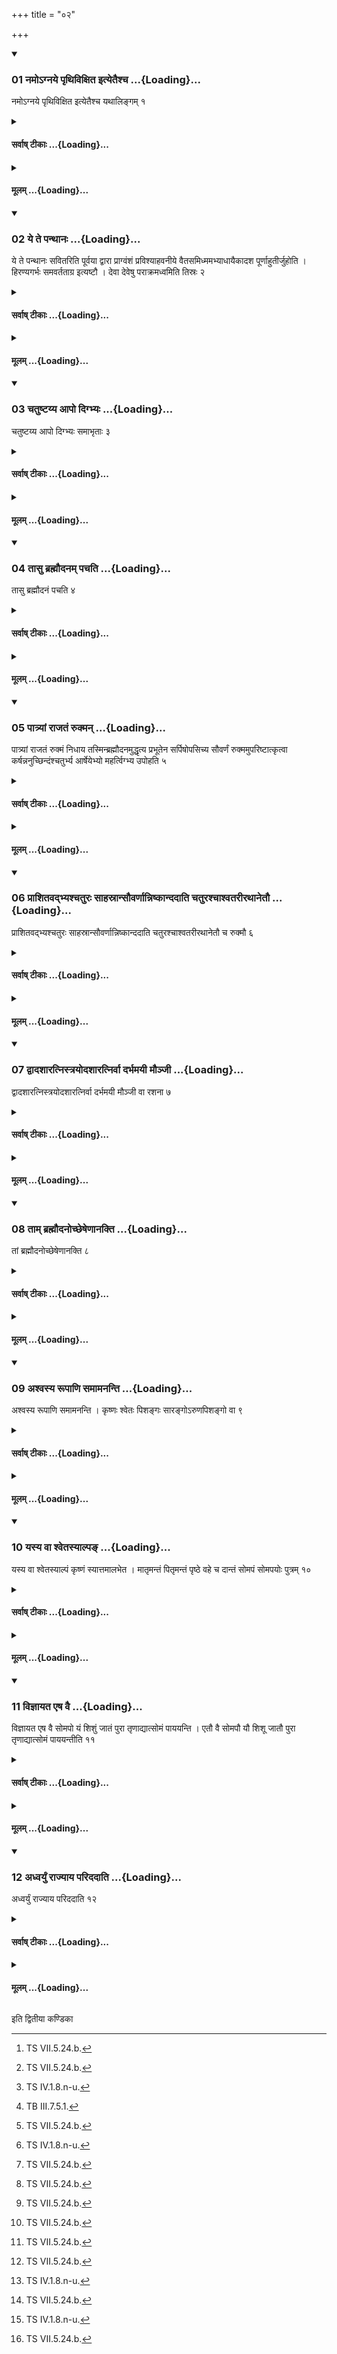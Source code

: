 +++
title = "०२"

+++

<div class="js_include" includetitle="true" newlevelforh1="3" unfilled url="/vedAH_yajuH/taittirIyam/sUtram/ApastambaH/shrautam/vishvAsa-prastutiH/20/02/01_namo-gnaye_pRthivixita_ityetaishcha.md">
<details open><summary><h3>01 नमोऽग्नये पृथिविक्षित इत्येतैश्च ...{Loading}...</h3></summary>

नमोऽग्नये पृथिविक्षित इत्येतैश्च यथालिङ्गम् १
</details>
</div>
<div class="js_include collapsed" newlevelforh1="4" title="सर्वाष् टीकाः" unfilled url="/vedAH_yajuH/taittirIyam/sUtram/ApastambaH/shrautam/sarvASh_TIkAH/20/02/01_namo-gnaye_pRthivixita_ityetaishcha.md">
<details><summary><h4>सर्वाष् टीकाः ...{Loading}...</h4></summary>
<details><summary>थिते</summary>

1. And (the sacrifiicer also stands near the Fire, Wind and Sun) with these formulae (begining with) namo'gnaye pr̥thivikṣite[^1] in accordance with the characteristic mark in the formula (indicating the deity)  

[^1]: TS VII.5.24.b. 
</details>
</details>
</div>
<div class="js_include collapsed" newlevelforh1="4" title="मूलम्" unfilled url="/vedAH_yajuH/taittirIyam/sUtram/ApastambaH/shrautam/mUlam/20/02/01_namo-gnaye_pRthivixita_ityetaishcha.md">
<details><summary><h4>मूलम् ...{Loading}...</h4></summary>

नमोऽग्नये पृथिविक्षित इत्येतैश्च यथालिङ्गम् १
</details>
</div>
<div class="js_include" includetitle="true" newlevelforh1="3" unfilled url="/vedAH_yajuH/taittirIyam/sUtram/ApastambaH/shrautam/vishvAsa-prastutiH/20/02/02_ye_te_panthAnaH.md">
<details open><summary><h3>02 ये ते पन्थानः ...{Loading}...</h3></summary>

ये ते पन्थानः सवितरिति पूर्वया द्वारा प्राग्वंशं प्रविश्याहवनीये वैतसमिध्ममभ्याधायैकादश पूर्णाहुतीर्जुहोति । हिरण्यगर्भः समवर्तताग्र इत्यष्टौ । देवा देवेषु पराक्रमध्वमिति तिस्रः २
</details>
</div>
<div class="js_include collapsed" newlevelforh1="4" title="सर्वाष् टीकाः" unfilled url="/vedAH_yajuH/taittirIyam/sUtram/ApastambaH/shrautam/sarvASh_TIkAH/20/02/02_ye_te_panthAnaH.md">
<details><summary><h4>सर्वाष् टीकाः ...{Loading}...</h4></summary>
<details><summary>थिते</summary>

2. Having entered the Prāgvaṁśa (-hall) through the eastern door with ye te panthānaḥ savitaḥ...,[^1] having put reed fuel in the Āhavanīya (-fire), he makes eleven full-spoon libations (of ghee), eight with hiraṇyagarbhaḥ samavartatāgre...,[^2] (and) three with devā deveṣu parākramadhvam.....[^3]  

[^1]: TS VII.5.24.a.  

[^2]: TS IV.1.8.n-u.  

[^3]: TB III.7.5.1.  
</details>
</details>
</div>
<div class="js_include collapsed" newlevelforh1="4" title="मूलम्" unfilled url="/vedAH_yajuH/taittirIyam/sUtram/ApastambaH/shrautam/mUlam/20/02/02_ye_te_panthAnaH.md">
<details><summary><h4>मूलम् ...{Loading}...</h4></summary>

ये ते पन्थानः सवितरिति पूर्वया द्वारा प्राग्वंशं प्रविश्याहवनीये वैतसमिध्ममभ्याधायैकादश पूर्णाहुतीर्जुहोति । हिरण्यगर्भः समवर्तताग्र इत्यष्टौ । देवा देवेषु पराक्रमध्वमिति तिस्रः २
</details>
</div>
<div class="js_include" includetitle="true" newlevelforh1="3" unfilled url="/vedAH_yajuH/taittirIyam/sUtram/ApastambaH/shrautam/vishvAsa-prastutiH/20/02/03_chatuShTayya_Apo_digbhyaH.md">
<details open><summary><h3>03 चतुष्टय्य आपो दिग्भ्यः ...{Loading}...</h3></summary>

चतुष्टय्य आपो दिग्भ्यः समाभृताः ३
</details>
</div>
<div class="js_include collapsed" newlevelforh1="4" title="सर्वाष् टीकाः" unfilled url="/vedAH_yajuH/taittirIyam/sUtram/ApastambaH/shrautam/sarvASh_TIkAH/20/02/03_chatuShTayya_Apo_digbhyaH.md">
<details><summary><h4>सर्वाष् टीकाः ...{Loading}...</h4></summary>
<details><summary>थिते</summary>

3. There should be four kinds of water[^1] brought from (four) directions (kept ready before-hand).[^2]  

[^1]: viz. rain-water showering in the sun, water out of a well, standing, (not flowing, still) water and flowing water.  

[^2]: Cf TB III.8.2.1.  

</details>
</details>
</div>
<div class="js_include collapsed" newlevelforh1="4" title="मूलम्" unfilled url="/vedAH_yajuH/taittirIyam/sUtram/ApastambaH/shrautam/mUlam/20/02/03_chatuShTayya_Apo_digbhyaH.md">
<details><summary><h4>मूलम् ...{Loading}...</h4></summary>

चतुष्टय्य आपो दिग्भ्यः समाभृताः ३
</details>
</div>
<div class="js_include" includetitle="true" newlevelforh1="3" unfilled url="/vedAH_yajuH/taittirIyam/sUtram/ApastambaH/shrautam/vishvAsa-prastutiH/20/02/04_tAsu_brahmaudanam_pachati.md">
<details open><summary><h3>04 तासु ब्रह्मौदनम् पचति ...{Loading}...</h3></summary>

तासु ब्रह्मौदनं पचति ४
</details>
</div>
<div class="js_include collapsed" newlevelforh1="4" title="सर्वाष् टीकाः" unfilled url="/vedAH_yajuH/taittirIyam/sUtram/ApastambaH/shrautam/sarvASh_TIkAH/20/02/04_tAsu_brahmaudanam_pachati.md">
<details><summary><h4>सर्वाष् टीकाः ...{Loading}...</h4></summary>
<details><summary>थिते</summary>

4. In this water (the Pratiprasthātr̥) cooks rice-pap for the Brāhmaṇas.[^1]  

[^1]: Cf. TB III.8.2.1.  

</details>
</details>
</div>
<div class="js_include collapsed" newlevelforh1="4" title="मूलम्" unfilled url="/vedAH_yajuH/taittirIyam/sUtram/ApastambaH/shrautam/mUlam/20/02/04_tAsu_brahmaudanam_pachati.md">
<details><summary><h4>मूलम् ...{Loading}...</h4></summary>

तासु ब्रह्मौदनं पचति ४
</details>
</div>
<div class="js_include" includetitle="true" newlevelforh1="3" unfilled url="/vedAH_yajuH/taittirIyam/sUtram/ApastambaH/shrautam/vishvAsa-prastutiH/20/02/05_pAtryAM_rAjataM_rukman.md">
<details open><summary><h3>05 पात्र्यां राजतं रुक्मन् ...{Loading}...</h3></summary>

पात्र्यां राजतं रुक्मं निधाय तस्मिन्ब्रह्मौदनमुद्धृत्य प्रभूतेन सर्पिषोपसिच्य सौवर्णं रुक्ममुपरिष्टात्कृत्वा कर्षन्ननुच्छिन्दंश्चतुर्भ्य आर्षेयेभ्यो महर्त्विग्भ्य उपोहति ५
</details>
</div>
<div class="js_include collapsed" newlevelforh1="4" title="सर्वाष् टीकाः" unfilled url="/vedAH_yajuH/taittirIyam/sUtram/ApastambaH/shrautam/sarvASh_TIkAH/20/02/05_pAtryAM_rAjataM_rukman.md">
<details><summary><h4>सर्वाष् टीकाः ...{Loading}...</h4></summary>
<details><summary>थिते</summary>

5. Having placed a silver plate in the pot, having taken up the rice-pap in it, having poured ample ghee (on it), having placed a golden plate on it, he brings it towards the great or who know their lineage upto the original sage,[^1] dragging is (the pot) without any break.  

[^1]: Cf. TB III.8.2.2. 
</details>
</details>
</div>
<div class="js_include collapsed" newlevelforh1="4" title="मूलम्" unfilled url="/vedAH_yajuH/taittirIyam/sUtram/ApastambaH/shrautam/mUlam/20/02/05_pAtryAM_rAjataM_rukman.md">
<details><summary><h4>मूलम् ...{Loading}...</h4></summary>

पात्र्यां राजतं रुक्मं निधाय तस्मिन्ब्रह्मौदनमुद्धृत्य प्रभूतेन सर्पिषोपसिच्य सौवर्णं रुक्ममुपरिष्टात्कृत्वा कर्षन्ननुच्छिन्दंश्चतुर्भ्य आर्षेयेभ्यो महर्त्विग्भ्य उपोहति ५
</details>
</div>
<div class="js_include" includetitle="true" newlevelforh1="3" unfilled url="/vedAH_yajuH/taittirIyam/sUtram/ApastambaH/shrautam/vishvAsa-prastutiH/20/02/06_prAshitavadbhyashchaturaH_sAhasrAnsauvarNAnniShkAndadAti_chaturashchAshvatarIrathAnetau.md">
<details open><summary><h3>06 प्राशितवद्भ्यश्चतुरः साहस्रान्सौवर्णान्निष्कान्ददाति चतुरश्चाश्वतरीरथानेतौ ...{Loading}...</h3></summary>

प्राशितवद्भ्यश्चतुरः साहस्रान्सौवर्णान्निष्कान्ददाति चतुरश्चाश्वतरीरथानेतौ च रुक्मौ ६
</details>
</div>
<div class="js_include collapsed" newlevelforh1="4" title="सर्वाष् टीकाः" unfilled url="/vedAH_yajuH/taittirIyam/sUtram/ApastambaH/shrautam/sarvASh_TIkAH/20/02/06_prAshitavadbhyashchaturaH_sAhasrAnsauvarNAnniShkAndadAti_chaturashchAshvatarIrathAnetau.md">
<details><summary><h4>सर्वाष् टीकाः ...{Loading}...</h4></summary>
<details><summary>थिते</summary>

6. After they have consumed it, he gives them four golden[^1] Niṣkas (each one) weighing one thousand Mānas, Fourmule chariots and those two plates.  

[^1]: CI. TB III.8.2.2; cp. ŚB XIII.4.1.6.  
</details>
</details>
</div>
<div class="js_include collapsed" newlevelforh1="4" title="मूलम्" unfilled url="/vedAH_yajuH/taittirIyam/sUtram/ApastambaH/shrautam/mUlam/20/02/06_prAshitavadbhyashchaturaH_sAhasrAnsauvarNAnniShkAndadAti_chaturashchAshvatarIrathAnetau.md">
<details><summary><h4>मूलम् ...{Loading}...</h4></summary>

प्राशितवद्भ्यश्चतुरः साहस्रान्सौवर्णान्निष्कान्ददाति चतुरश्चाश्वतरीरथानेतौ च रुक्मौ ६
</details>
</div>
<div class="js_include" includetitle="true" newlevelforh1="3" unfilled url="/vedAH_yajuH/taittirIyam/sUtram/ApastambaH/shrautam/vishvAsa-prastutiH/20/02/07_dvAdashAratnistrayodashAratnirvA_darbhamayI_maunjI.md">
<details open><summary><h3>07 द्वादशारत्निस्त्रयोदशारत्निर्वा दर्भमयी मौञ्जी ...{Loading}...</h3></summary>

द्वादशारत्निस्त्रयोदशारत्निर्वा दर्भमयी मौञ्जी वा रशना ७
</details>
</div>
<div class="js_include collapsed" newlevelforh1="4" title="सर्वाष् टीकाः" unfilled url="/vedAH_yajuH/taittirIyam/sUtram/ApastambaH/shrautam/sarvASh_TIkAH/20/02/07_dvAdashAratnistrayodashAratnirvA_darbhamayI_maunjI.md">
<details><summary><h4>सर्वाष् टीकाः ...{Loading}...</h4></summary>
<details><summary>थिते</summary>

7. There should be kept ready a string of twelve or thirteen cubits length made of Darbha or Muñja grass.[^1]  

[^1]: Cp. TB III.8.2.3-4; 3.3.  
</details>
</details>
</div>
<div class="js_include collapsed" newlevelforh1="4" title="मूलम्" unfilled url="/vedAH_yajuH/taittirIyam/sUtram/ApastambaH/shrautam/mUlam/20/02/07_dvAdashAratnistrayodashAratnirvA_darbhamayI_maunjI.md">
<details><summary><h4>मूलम् ...{Loading}...</h4></summary>

द्वादशारत्निस्त्रयोदशारत्निर्वा दर्भमयी मौञ्जी वा रशना ७
</details>
</div>
<div class="js_include" includetitle="true" newlevelforh1="3" unfilled url="/vedAH_yajuH/taittirIyam/sUtram/ApastambaH/shrautam/vishvAsa-prastutiH/20/02/08_tAm_brahmaudanochCheSheNAnakti.md">
<details open><summary><h3>08 ताम् ब्रह्मौदनोच्छेषेणानक्ति ...{Loading}...</h3></summary>

तां ब्रह्मौदनोच्छेषेणानक्ति ८
</details>
</div>
<div class="js_include collapsed" newlevelforh1="4" title="सर्वाष् टीकाः" unfilled url="/vedAH_yajuH/taittirIyam/sUtram/ApastambaH/shrautam/sarvASh_TIkAH/20/02/08_tAm_brahmaudanochCheSheNAnakti.md">
<details><summary><h4>सर्वाष् टीकाः ...{Loading}...</h4></summary>
<details><summary>थिते</summary>

8. (The Adhvaryu) anoints it with the ghee which remains from the rice-pap for the priests.[^1]  

[^1]: Cp. TB III.8.2.3. 
</details>
</details>
</div>
<div class="js_include collapsed" newlevelforh1="4" title="मूलम्" unfilled url="/vedAH_yajuH/taittirIyam/sUtram/ApastambaH/shrautam/mUlam/20/02/08_tAm_brahmaudanochCheSheNAnakti.md">
<details><summary><h4>मूलम् ...{Loading}...</h4></summary>

तां ब्रह्मौदनोच्छेषेणानक्ति ८
</details>
</div>
<div class="js_include" includetitle="true" newlevelforh1="3" unfilled url="/vedAH_yajuH/taittirIyam/sUtram/ApastambaH/shrautam/vishvAsa-prastutiH/20/02/09_ashvasya_rUpANi_samAmananti.md">
<details open><summary><h3>09 अश्वस्य रूपाणि समामनन्ति ...{Loading}...</h3></summary>

अश्वस्य रूपाणि समामनन्ति । कृष्णः श्वेतः पिशङ्गः सारङ्गोऽरुणपिशङ्गो वा ९
</details>
</div>
<div class="js_include collapsed" newlevelforh1="4" title="सर्वाष् टीकाः" unfilled url="/vedAH_yajuH/taittirIyam/sUtram/ApastambaH/shrautam/sarvASh_TIkAH/20/02/09_ashvasya_rUpANi_samAmananti.md">
<details><summary><h4>सर्वाष् टीकाः ...{Loading}...</h4></summary>
<details><summary>थिते</summary>

9. The sacred texts say about the appearances of the horse (that it should be) black or white or brown[^1] or spotted,[^2] or red brown.  

[^1]: Cp. ŚB II.268 according to which it should be black-brown (Kr̥ṣnapiśaṅga).  

[^2]: Cp. ŚB XIII.4.2.3 according to which it should be black-spotted (Kr̥ṣasāraṅga).  
</details>
</details>
</div>
<div class="js_include collapsed" newlevelforh1="4" title="मूलम्" unfilled url="/vedAH_yajuH/taittirIyam/sUtram/ApastambaH/shrautam/mUlam/20/02/09_ashvasya_rUpANi_samAmananti.md">
<details><summary><h4>मूलम् ...{Loading}...</h4></summary>

अश्वस्य रूपाणि समामनन्ति । कृष्णः श्वेतः पिशङ्गः सारङ्गोऽरुणपिशङ्गो वा ९
</details>
</div>
<div class="js_include" includetitle="true" newlevelforh1="3" unfilled url="/vedAH_yajuH/taittirIyam/sUtram/ApastambaH/shrautam/vishvAsa-prastutiH/20/02/10_yasya_vA_shvetasyAlpa~N.md">
<details open><summary><h3>10 यस्य वा श्वेतस्याल्पङ् ...{Loading}...</h3></summary>

यस्य वा श्वेतस्याल्पं कृष्णं स्यात्तमालभेत । मातृमन्तं पितृमन्तं पृष्ठे वहे च दान्तं सोमपं सोमपयोः पुत्रम् १०
</details>
</div>
<div class="js_include collapsed" newlevelforh1="4" title="सर्वाष् टीकाः" unfilled url="/vedAH_yajuH/taittirIyam/sUtram/ApastambaH/shrautam/sarvASh_TIkAH/20/02/10_yasya_vA_shvetasyAlpa~N.md">
<details><summary><h4>सर्वाष् टीकाः ...{Loading}...</h4></summary>
<details><summary>थिते</summary>

10. One should seize a white horse with a little black part[^1], or a horse of any colour but having (good) mother and (good) father, tamed for riding and carrying[^2] a Soma-drinker, and a son of Soma-drinkers (mother and father).  

[^1]: Cp. JB II.268.  

[^2]: Cp. ŚB XIII.4.2.1; JB II.268.  

</details>
</details>
</div>
<div class="js_include collapsed" newlevelforh1="4" title="मूलम्" unfilled url="/vedAH_yajuH/taittirIyam/sUtram/ApastambaH/shrautam/mUlam/20/02/10_yasya_vA_shvetasyAlpa~N.md">
<details><summary><h4>मूलम् ...{Loading}...</h4></summary>

यस्य वा श्वेतस्याल्पं कृष्णं स्यात्तमालभेत । मातृमन्तं पितृमन्तं पृष्ठे वहे च दान्तं सोमपं सोमपयोः पुत्रम् १०
</details>
</div>
<div class="js_include" includetitle="true" newlevelforh1="3" unfilled url="/vedAH_yajuH/taittirIyam/sUtram/ApastambaH/shrautam/vishvAsa-prastutiH/20/02/11_vijnAyata_eSha_vai.md">
<details open><summary><h3>11 विज्ञायत एष वै ...{Loading}...</h3></summary>

विज्ञायत एष वै सोमपो यं शिशुं जातं पुरा तृणाद्यात्सोमं पाययन्ति । एतौ वै सोमपौ यौ शिशू जातौ पुरा तृणाद्यात्सोमं पाययन्तीति ११
</details>
</div>
<div class="js_include collapsed" newlevelforh1="4" title="सर्वाष् टीकाः" unfilled url="/vedAH_yajuH/taittirIyam/sUtram/ApastambaH/shrautam/sarvASh_TIkAH/20/02/11_vijnAyata_eSha_vai.md">
<details><summary><h4>सर्वाष् टीकाः ...{Loading}...</h4></summary>
<details><summary>थिते</summary>

11. It is known (from a Brāhmaṇa-text): “The young (horse) after being born whom they make drink Soma (-juice) before caring grass is called Somapa (a Soma-drinker). These are the comana (Soma-drinker)s (father and mother) whom being voung after being born they make drink Soma, before eating grass".  
</details>
</details>
</div>
<div class="js_include collapsed" newlevelforh1="4" title="मूलम्" unfilled url="/vedAH_yajuH/taittirIyam/sUtram/ApastambaH/shrautam/mUlam/20/02/11_vijnAyata_eSha_vai.md">
<details><summary><h4>मूलम् ...{Loading}...</h4></summary>

विज्ञायत एष वै सोमपो यं शिशुं जातं पुरा तृणाद्यात्सोमं पाययन्ति । एतौ वै सोमपौ यौ शिशू जातौ पुरा तृणाद्यात्सोमं पाययन्तीति ११
</details>
</div>
<div class="js_include" includetitle="true" newlevelforh1="3" unfilled url="/vedAH_yajuH/taittirIyam/sUtram/ApastambaH/shrautam/vishvAsa-prastutiH/20/02/12_adhvaryuM_rAjyAya_paridadAti.md">
<details open><summary><h3>12 अध्वर्युं राज्याय परिददाति ...{Loading}...</h3></summary>

अध्वर्युं राज्याय परिददाति १२
</details>
</div>
<div class="js_include collapsed" newlevelforh1="4" title="सर्वाष् टीकाः" unfilled url="/vedAH_yajuH/taittirIyam/sUtram/ApastambaH/shrautam/sarvASh_TIkAH/20/02/12_adhvaryuM_rAjyAya_paridadAti.md">
<details><summary><h4>सर्वाष् टीकाः ...{Loading}...</h4></summary>
<details><summary>थिते</summary>

12. (The sacrificer) hands over the kingdom to the Adhvaryu.[^1]   

[^1]: See the next Sūtra.  
</details>
</details>
</div>
<div class="js_include collapsed" newlevelforh1="4" title="मूलम्" unfilled url="/vedAH_yajuH/taittirIyam/sUtram/ApastambaH/shrautam/mUlam/20/02/12_adhvaryuM_rAjyAya_paridadAti.md">
<details><summary><h4>मूलम् ...{Loading}...</h4></summary>

अध्वर्युं राज्याय परिददाति १२
</details>
</div>

  
इति द्वितीया कण्डिका 
